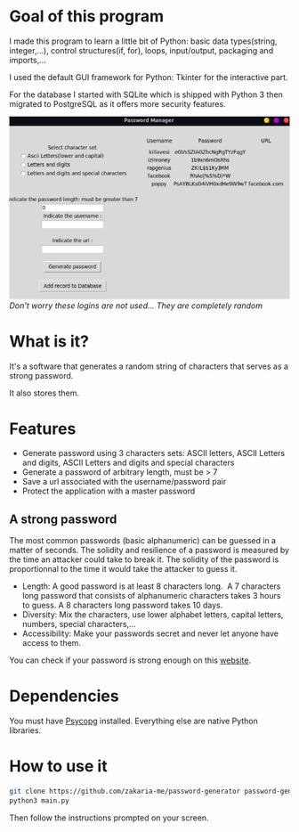 # Goal of this program

I made this program to learn a little bit of Python: basic data types(string, integer,...), control structures(if, for), loops, input/output, packaging and imports,...

I used the default GUI framework for Python: Tkinter for the interactive part.

For the database I started with SQLite which is shipped with Python 3 then migrated to PostgreSQL as it offers more security features.

![](ressources/SPAM-main_frame.png)
_Don't worry these logins are not used... They are completely random_
# What is it?

It's a software that generates a random string of characters that serves as a strong password.

It also stores them.

# Features

- Generate password using 3 characters sets: ASCII letters, ASCII Letters and digits, ASCII Letters and digits and special characters
- Generate a password of arbitrary length, must be > 7
- Save a url associated with the username/password pair
- Protect the application with a master password

## A strong password

The most common passwords (basic alphanumeric) can be guessed in a matter of seconds. The solidity and resilience of a password is measured by the time an attacker could take to break it. The solidity of the password is proportionnal to the time it would take the attacker to guess it.

- Length: A good password is at least 8 characters long.  A 7 characters long password that consists of alphanumeric characters takes 3 hours to guess. A 8 characters long password takes 10 days.
- Diversity: Mix the characters, use lower alphabet letters, capital letters, numbers, special characters,...
- Accessibility: Make your passwords secret and never let anyone have access to them.

You can check if your password is strong enough on this [website](https://howsecureismypassword.net/).

# Dependencies

You must have [Psycopg](https://www.psycopg.org/docs/index.html) installed.
Everything else are native Python libraries.

# How to use it

```bash
git clone https://github.com/zakaria-me/password-generator password-generator/
python3 main.py
```

Then follow the instructions prompted on your screen.
